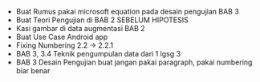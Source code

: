 - Buat Rumus pakai microsoft equation pada desain pengujian BAB 3
- Buat Teori Pengujian di BAB 2 SEBELUM HIPOTESIS
- Kasi gambar di data augmentasi BAB 2
- Buat Use Case Android app
- Fixing Numbering 2.2 -> 2.2.1
- BAB 3, 3.4 Teknik pengumpulan data dari 1 lgsg 3
- BAB 3 Desain Pengujian buat jangan pakai paragraph, pakai numbering biar benar